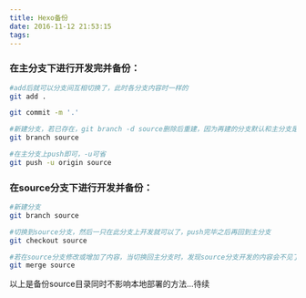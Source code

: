 ```yaml
---
title: Hexo备份
date: 2016-11-12 21:53:15
tags:
---
```

### 在主分支下进行开发完并备份：

``` bash
#add后就可以分支间互相切换了，此时各分支内容时一样的
git add .
```
``` bash
git commit -m '.'
```
``` bash
#新建分支，若已存在，git branch -d source删除后重建，因为再建的分支默认和主分支是保持一致的
git branch source
```
``` bash
#在主分支上push即可，-u可省
git push -u origin source
```

### 在source分支下进行开发并备份：

``` bash
#新建分支
git branch source
```
``` bash
#切换到source分支，然后一只在此分支上开发就可以了，push完毕之后再回到主分支
git checkout source
```
``` bash
#若在source分支修改或增加了内容，当切换回主分支时，发现source分支开发的内容会不见了，需要merge，merge后的分支就可以删除了，当然也可以不merge一直在source分支开发并备份
git merge source
```

以上是备份source目录同时不影响本地部署的方法...待续